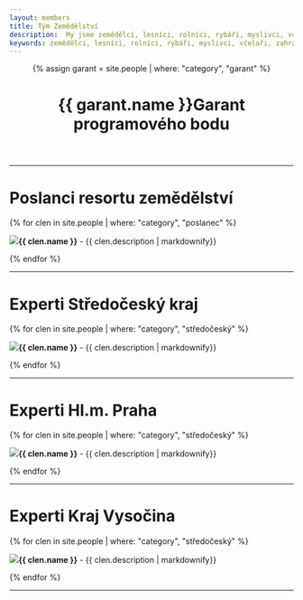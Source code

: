 ```yaml
---
layout: members
title: Tým Zemědělství
description:  My jsme zemědělci, lesníci, rolníci, rybáři, myslivci, včelaří, zahrádkáři, piráti, pirátky, chovatelé.
keywords: zemědělci, lesníci, rolníci, rybáři, myslivci, včelaři, zahrádkáři, chovatelé, piráti, pirátky, příznivci
---
```


<div class="row">
  <div class="columns">
    <div class="o-section">
      <div class="o-section-inner">
          <header class="c-page-header">
            {% assign garant = site.people | where: "category", "garant" %}
            <h1 itemprop="headline" class="c-page-title">{{ garant.name }}Garant programového bodu</h1>
          </header>
          <hr><h1 itemprop="headline" class="c-page-title">Poslanci resortu zemědělství</h1>
          {% for clen in site.people  | where: "category", "poslanec" %}
            <p><img src="{{ clen.img }}"><b>{{ clen.name }}</b> - {{ clen.description | markdownify}}</p>
          {% endfor %}
          <hr><h1 itemprop="headline" class="c-page-title">Experti Středočeský kraj</h1>
          {% for clen in site.people  | where: "category", "středočeský" %}
            <p><img src="{{ clen.img }}"><b>{{ clen.name }}</b> - {{ clen.description | markdownify}}</p>
          {% endfor %}        
          <hr><h1 itemprop="headline" class="c-page-title">Experti Hl.m. Praha</h1>
          {% for clen in site.people  | where: "category", "středočeský" %}
            <p><img src="{{ clen.img }}"><b>{{ clen.name }}</b> - {{ clen.description | markdownify}}</p>
          {% endfor %}   
          <hr><h1 itemprop="headline" class="c-page-title">Experti Kraj Vysočina</h1>
          {% for clen in site.people  | where: "category", "středočeský" %}
            <p><img src="{{ clen.img }}"><b>{{ clen.name }}</b> - {{ clen.description | markdownify}}</p>
          {% endfor %}   
        <hr>
      </div>
    </div>
  </div>
</div>
